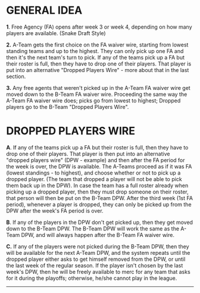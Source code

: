 **GENERAL IDEA**
===================================================================================================================================================================================

**1**. Free Agency (FA) opens after week 3 or week 4, depending on how many players are available. (Snake Draft Style)

**2.** A-Team gets the first choice on the FA waiver wire, starting from lowest standing teams and up to the highest. They can only pick up one FA and then it's the next team's turn to pick. If any of the teams pick up a FA but their roster is full, then they have to drop one of their players. That player is put into an alternative "Dropped Players Wire" - more about that in the last section.

**3.** Any free agents that weren't picked up in the A-Team FA waiver wire get moved down to the B-Team FA waiver wire. Proceeding the same way the A-Team FA waiver wire does; picks go from lowest to highest; Dropped players go to the B-Team "Dropped Players Wire".


**DROPPED PLAYERS WIRE**
===================================================================================================================================================================================


**A**.   If any of the teams pick up a FA but their roster is full, then they have to drop one of their players. That player is then 
     put into an alternative "dropped players wire" (DPW - example) and then after the FA period for the week is over, the DPW is available. 
     The A-Teams proceed as if it was FA (lowest standings - to highest), and choose whether or not to pick up a dropped player.
     (The team that dropped a player will not be able to pick them back up in the DPW). In case the team has a full 
     roster already when picking up a dropped player, then they must drop someone on their roster, that person will then be put on the B-Team DPW.
     After the third week (1st FA period), whenever a player is dropped, they can only be picked up from the DPW after the week's FA period is over.

**B**.   If any of the players in the DPW don't get picked up, then they get moved down to the B-Team DPW. 
     The B-Team DPW will work the same as the A-Team DPW, and will always happen after the B-Team FA waiver wire.

**C.**   If any of the players were not picked during the B-Team DPW, then they will be available for the next A-Team DPW, and the system repeats until the dropped player either asks to get himself removed from the DPW, or until the last week of the regular season. If the player isn't chosen by the last week's DPW, then he will be freely available to merc for any team that asks for it during the playoffs; otherwise, he/she cannot play in the league. 

-----------------------------------------------------------------------------------------------------------------------------------------------------------------------------------

